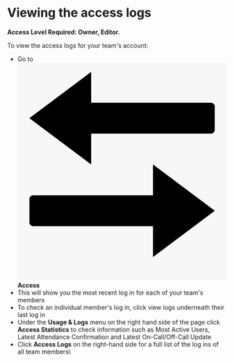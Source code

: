 # Viewing the access logs

**Access Level Required: Owner, Editor.**

To view the access logs for your team's account:

* Go to <img src="../../.gitbook/assets/access.png" alt="" data-size="line"> **Access**
* This will show you the most recent log in for each of your team's members
* To check an individual member's log in, click view logs underneath their last log in
* Under the **Usage & Logs** menu on the right hand side of the page click **Access Statistics** to check information such as Most Active Users, Latest Attendance Confirmation and Latest On-Call/Off-Call Update
* Click **Access Logs** on the right-hand side for a full list of the log ins of all team members\
